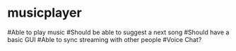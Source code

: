 # musicplayer

#Able to play music
#Should be able to suggest a next song
#Should have a basic GUI
#Able to sync streaming with other people
#Voice Chat?

